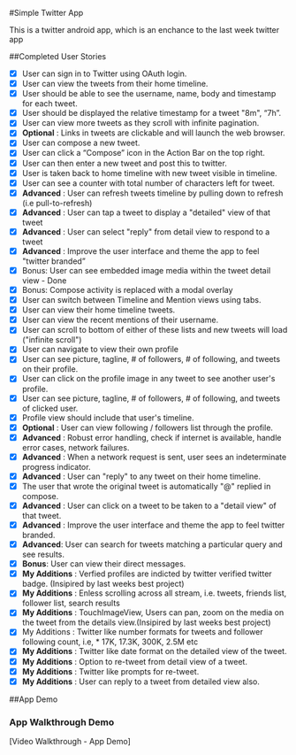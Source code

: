 #Simple Twitter App

This is a twitter android app, which is an enchance to the last week twitter app

##Completed User Stories
  * [x] User can sign in to Twitter using OAuth login.
  * [x] User can view the tweets from their home timeline.
  * [x] User should be able to see the username, name, body and timestamp for each tweet.
  * [x] User should be displayed the relative timestamp for a tweet "8m", “7h”.
  * [x] User can view more tweets as they scroll with infinite pagination.
  * [x] **Optional** : Links in tweets are clickable and will launch the web browser.
  * [x] User can compose a new tweet.
  * [x] User can click a “Compose” icon in the Action Bar on the top right.
  * [x] User can then enter a new tweet and post this to twitter.
  * [x] User is taken back to home timeline with new tweet visible in timeline.
  * [x] User can see a counter with total number of characters left for tweet.
  * [x] **Advanced** : User can refresh tweets timeline by pulling down to refresh (i.e pull-to-refresh) 
  * [x] **Advanced** : User can tap a tweet to display a "detailed" view of that tweet 
  * [x] **Advanced** : User can select "reply" from detail view to respond to a tweet
  * [x] **Advanced** : Improve the user interface and theme the app to feel "twitter branded”
  * [x] Bonus: User can see embedded image media within the tweet detail view - Done
  * [x] Bonus: Compose activity is replaced with a modal overlay
  * [x] User can switch between Timeline and Mention views using tabs.
  * [x] User can view their home timeline tweets.
  * [x] User can view the recent mentions of their username.
  * [x] User can scroll to bottom of either of these lists and new tweets will load ("infinite scroll")
  * [x] User can navigate to view their own profile
  * [x] User can see picture, tagline, # of followers, # of following, and tweets on their profile.
  * [x] User can click on the profile image in any tweet to see another user's profile.
  * [x] User can see picture, tagline, # of followers, # of following, and tweets of clicked user.
  * [x] Profile view should include that user's timeline.
  * [x] **Optional** : User can view following / followers list through the profile.
  * [x] **Advanced** : Robust error handling, check if internet is available, handle error cases, network failures.
  * [x] **Advanced** : When a network request is sent, user sees an indeterminate progress indicator.
  * [x] **Advanced** : User can "reply" to any tweet on their home timeline.
  * [x] The user that wrote the original tweet is automatically "@" replied in compose.
  * [x] **Advanced** : User can click on a tweet to be taken to a "detail view" of that tweet.
  * [x] **Advanced** : Improve the user interface and theme the app to feel twitter branded.
  * [x] **Advanced**: User can search for tweets matching a particular query and see results.
  * [x] **Bonus**: User can view their direct messages.
  * [x] **My Additions** : Verfied profiles are indicted by twitter verified twitter badge. (Insipired by last weeks best project)
  * [x] **My Additions** : Enless scrolling across all stream, i.e. tweets, friends list, follower list, search results
  * [x] **My Additions** : TouchImageView, Users can pan, zoom on the media on the tweet from the details view.(Insipired by last weeks best project)
  * [x] My Additions : Twitter like number formats for tweets and follower following count, i.e,
        * 17K, 17.3K, 300K, 2.5M etc
  * [x] **My Additions** : Twitter like date format on the detailed view of the tweet.
  * [x] **My Additions** : Option to re-tweet from detail view of a tweet.
  * [x] **My Additions** : Twitter like prompts for re-tweet.
  * [x] **My Additions** : User can reply to a tweet from detailed view also.

##App Demo
### App Walkthrough Demo
[Video Walkthrough - App Demo]
